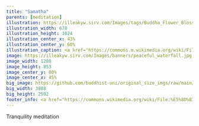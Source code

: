 ```yaml
---
title: "Samatha"
parents: [meditation]
illustration: https://illeakyw.sirv.com/Images/tags/Buddha_Flower_Blossom.jpg
illustration_width: 678
illustration_height: 1024
illustration_center_x: 43%
illustration_center_y: 60%
illustration_caption: <a href="https://commons.m.wikimedia.org/wiki/File:Divine_Flower_Blossom_(3026020722).jpg">"Divine Flower Blossom"</a> is a composite, monochrome artwork depicting cherry blossoms in negative over a close portrait of a Japanese Buddha statue. The entrance of the mind into stillness has <a href="http://www.thezensite.com/ZenTeachings/Dogen_Teachings/Kuge_Flowers.htm">often</a> been compared to the delicate blooming of a flower.
image: https://illeakyw.sirv.com/Images/banners/peaceful_waterfall.jpg
image_width: 1280
image_height: 853
image_center_y: 80%
image_center_x: 45%
big_image: https://github.com/buddhist-uni/original_size_imgs/raw/main/waterfall.jpg
big_width: 3888
big_height: 2592
footer_info: <a href="https://commons.wikimedia.org/wiki/File:%E5%8D%83%E8%91%89%E5%8E%84%E9%99%A4%E3%81%91%E4%B8%8D%E5%8B%95%E5%B0%8A%E3%81%AE%E4%B8%8D%E5%8B%95%E3%81%AE%E6%BB%9D.jpg">関叡山妙泉寺</a>, <a href="https://creativecommons.org/licenses/by-sa/4.0">CC BY-SA 4.0</a>
---
```


Tranquility meditation

